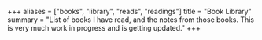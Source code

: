 +++
aliases = ["books", "library", "reads", "readings"]
title = "Book Library"
summary = "List of books I have read, and the notes from those books. This is very much work in progress and is getting updated."
+++
